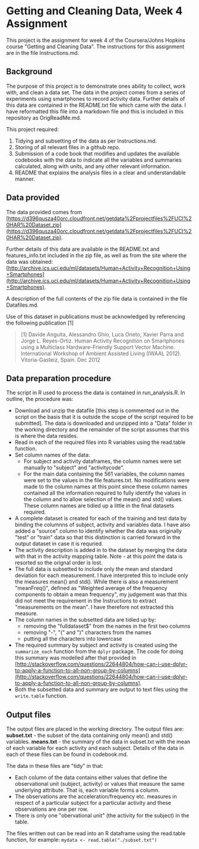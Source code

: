 # Getting and Cleaning Data, Week 4 Assignment 
This project is the assignment for week 4 of the Coursera/Johns Hopkins course "Getting and Cleaning Data".
The instructions for this assignment are in the file Instructions.md.

## Background ##

The purpose of this project is to demonstrate ones ability to collect, work with, and clean a data set.
The data in the project comes from a series of experiments using smartphones to record activity data.  Further details of this data are contained in the README.txt file which came with the data.  I have reformatted this file into a markdown file and this is included in this repository as OrigReadMe.md.

This project required:
1. Tidying and subsetting of the data as per Instructions.md.
2. Storing of all relevant files in a github repo.
3. Submission of a code book that modifies and updates the available codebooks with the data to indicate all the variables and summaries calculated, along with units, and any other relevant information.
4. README that explains the analysis files in a clear and understandable manner.

## Data provided ##
The data provided comes from [https://d396qusza40orc.cloudfront.net/getdata%2Fprojectfiles%2FUCI%20HAR%20Dataset.zip](https://d396qusza40orc.cloudfront.net/getdata%2Fprojectfiles%2FUCI%20HAR%20Dataset.zip).

Further details of this data are available in the README.txt and features_info.txt included in the zip file, as well as from the site where the data was obtained: [http://archive.ics.uci.edu/ml/datasets/Human+Activity+Recognition+Using+Smartphones](http://archive.ics.uci.edu/ml/datasets/Human+Activity+Recognition+Using+Smartphones).

A description of the full contents of the zip file data is contained in the file Datafiles.md.

Use of this dataset in publications must be acknowledged by referencing the following publication [1] 

> [1] Davide Anguita, Alessandro Ghio, Luca Oneto, Xavier Parra and Jorge L. Reyes-Ortiz. Human Activity Recognition on Smartphones using a Multiclass Hardware-Friendly Support Vector Machine. International Workshop of Ambient Assisted Living (IWAAL 2012). Vitoria-Gasteiz, Spain. Dec 2012
>

## Data preparation procedure ##
The script in R used to process the data is contained in run_analysis.R.
In outline, the procedure was:
- Download and unzip the datafile [this step is commented out in the script on the basis that it is outside the scope of the script required to be submitted].  The data is downloaded and unzipped into a "Data" folder in the working directory and the remainder of the script assumes that this is where the data resides.  
- Read in each of the required files into R variables using the read.table function.
- Set column names of the data:
	- For subject and activity dataframes, the column names were set manually to "subject" and "activitycode".
	- For the main data containing the 561 variables, the column names were set to the values in the file features.txt.  No modifications were made to the column names at this point since these column names contained all the information required to fully identify the values in the column and to allow selection of the mean() and std() values.  These column names are tidied up a little in the final datasets required.
- A complete dataset is created for each of the training and test data by binding the columnns of subject, activity and variables data.  I have also added a "source" column to identify whether the data was originally "test" or "train" data so that this distinction is carried forward in the output dataset in case it is requried.
- The activity description is added in to the dataset by merging the data with that in the activity mapping table.  Note - at this point the data is resorted so the orignal order is lost.
- The full data is subsetted to include only the mean and standard deviation for each measurement.  I have interpreted this to include only the measures mean() and std().  While there is also a measurement "meanFreq()", defined as "Weighted average of the frequency components to obtain a mean frequency", my judgement was that this did not meet the requirement in the Instructions to extract "measurements on the mean".  I have therefore not extracted this measure.
- The column names in the subsetted data are tidied up by:
	- removing the "fulldataset$" from the names in the first two columns
	- removing "-", "(" and ")" characters from the names
	- putting all the characters into lowercase 
- The required summary by subject and activity is created using the `summarize_each` function from the `dplyr` package.  The code for doing this summary was modelled after that provided in [http://stackoverflow.com/questions/22644804/how-can-i-use-dplyr-to-apply-a-function-to-all-non-group-by-columns](http://stackoverflow.com/questions/22644804/how-can-i-use-dplyr-to-apply-a-function-to-all-non-group-by-columns).
- Both the subsetted data and summary are output to text files using the `write.table` function.

## Output files
The output files are placed in the working directory.
The output files are:
**subset.txt** - the subset of the data containing only mean() and std() variables.
**means.txt** - the summary of the data in subset.txt with the mean of each variable for each activity and each subject.
Details of the data in each of these files can be found in codebook.md.

The data in these files are "tidy" in that:

- Each column of the data contains either values that define the observational unit (subject, activity) or values that measure the same underlying attribute.  That is, each variable forms a column.
- The observations are the acceleration/frequency etc. measures in respect of a particular subject for a particular activity and these observations are one per row.
- There is only one "obervational unit" (the activity for the subject) in the table.

The files written out can be read into an R dataframe using the read.table function, for example:
`mydata <- read.table("./subset.txt")` 